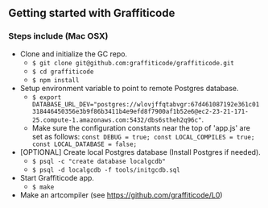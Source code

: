 ## Getting started with Graffiticode

### Steps include (Mac OSX)

* Clone and initialize the GC repo.
  * `$ git clone git@github.com:graffiticode/graffiticode.git`
  * `$ cd graffiticode`
  * `$ npm install`
* Setup environment variable to point to remote Postgres database.
  * `$ export DATABASE_URL_DEV="postgres://wlovjffqtabvgr:67d461087192e361c01318446450356e3b9f86b3411b4e9efd8f7900af1b52e6@ec2-23-21-171-25.compute-1.amazonaws.com:5432/dbs6stheh2q96c"`.
  * Make sure the configuration constants near the top of 'app.js' are set as follows: `const DEBUG = true; const LOCAL_COMPILES = true; const LOCAL_DATABASE = false;`
* [OPTIONAL] Create local Postgres database (Install Postgres if needed).
  * `$ psql -c "create database localgcdb"`
  * `$ psql -d localgcdb -f tools/initgcdb.sql`
* Start Graffiticode app.
  * `$ make`
* Make an artcompiler (see https://github.com/graffiticode/L0)

